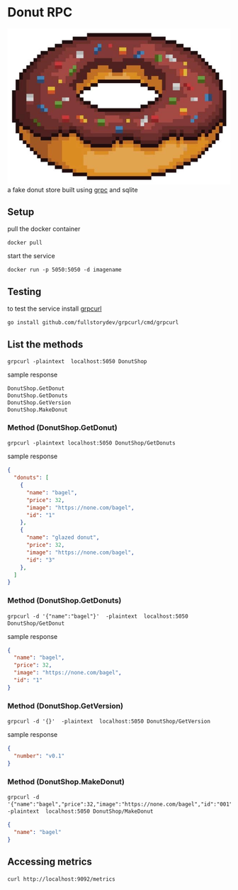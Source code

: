 # Donut RPC
![donut](./pixel-donut.webp)
a fake donut store built using [grpc](https://grpc.io) and sqlite


## Setup 
pull the docker container
```shell
docker pull 
```
start the service 
```shell
docker run -p 5050:5050 -d imagename 
```

## Testing 
to test the service install [grpcurl](https://github.com/fullstorydev/grpcurl)
```shell
go install github.com/fullstorydev/grpcurl/cmd/grpcurl
```

## List the methods
```shell
grpcurl -plaintext  localhost:5050 DonutShop
```
sample response
```shell
DonutShop.GetDonut
DonutShop.GetDonuts
DonutShop.GetVersion
DonutShop.MakeDonut
```

### Method (DonutShop.GetDonut)
```shell
grpcurl -plaintext localhost:5050 DonutShop/GetDonuts 
```

sample response 
```json
{
  "donuts": [
    {
      "name": "bagel",
      "price": 32,
      "image": "https://none.com/bagel",
      "id": "1"
    },
    {
      "name": "glazed donut",
      "price": 32,
      "image": "https://none.com/bagel",
      "id": "3"
    },
  ]
}
```
### Method (DonutShop.GetDonuts)
```shell
grpcurl -d '{"name":"bagel"}'  -plaintext  localhost:5050 DonutShop/GetDonut
```

sample response 
```json
{
  "name": "bagel",
  "price": 32,
  "image": "https://none.com/bagel",
  "id": "1"
}
```
### Method (DonutShop.GetVersion)
```shell 
grpcurl -d '{}'  -plaintext  localhost:5050 DonutShop/GetVersion
```

sample response
```json
{
  "number": "v0.1"
}
```
### Method (DonutShop.MakeDonut)
```shell
grpcurl -d '{"name":"bagel","price":32,"image":"https://none.com/bagel","id":"001"}'  -plaintext  localhost:5050 DonutShop/MakeDonut
```

```json
{
  "name": "bagel"
}
```

## Accessing metrics 
```shell
curl http://localhost:9092/metrics
```




